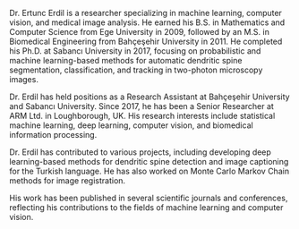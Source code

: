 Dr. Ertunc Erdil is a researcher specializing in machine learning, computer vision, and medical image analysis. He earned his B.S. in Mathematics and Computer Science from Ege University in 2009, followed by an M.S. in Biomedical Engineering from Bahçeşehir University in 2011. He completed his Ph.D. at Sabancı University in 2017, focusing on probabilistic and machine learning-based methods for automatic dendritic spine segmentation, classification, and tracking in two-photon microscopy images. 

Dr. Erdil has held positions as a Research Assistant at Bahçeşehir University and Sabancı University. Since 2017, he has been a Senior Researcher at ARM Ltd. in Loughborough, UK. His research interests include statistical machine learning, deep learning, computer vision, and biomedical information processing. 

Dr. Erdil has contributed to various projects, including developing deep learning-based methods for dendritic spine detection and image captioning for the Turkish language. He has also worked on Monte Carlo Markov Chain methods for image registration. 

His work has been published in several scientific journals and conferences, reflecting his contributions to the fields of machine learning and computer vision.  
